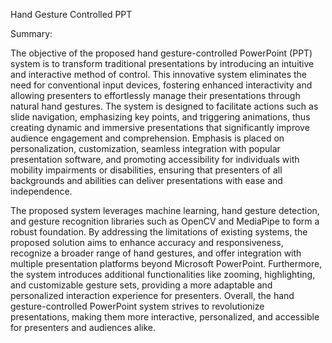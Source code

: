 Hand Gesture Controlled PPT

Summary:

The objective of the proposed hand gesture-controlled PowerPoint (PPT) system is to transform traditional presentations by introducing an intuitive and interactive method of control. This innovative system eliminates the need for conventional input devices, fostering enhanced interactivity and allowing presenters to effortlessly manage their presentations through natural hand gestures. The system is designed to facilitate actions such as slide navigation, emphasizing key points, and triggering animations, thus creating dynamic and immersive presentations that significantly improve audience engagement and comprehension. Emphasis is placed on personalization, customization, seamless integration with popular presentation software, and promoting accessibility for individuals with mobility impairments or disabilities, ensuring that presenters of all backgrounds and abilities can deliver presentations with ease and independence.

The proposed system leverages machine learning, hand gesture detection, and gesture recognition libraries such as OpenCV and MediaPipe to form a robust foundation. By addressing the limitations of existing systems, the proposed solution aims to enhance accuracy and responsiveness, recognize a broader range of hand gestures, and offer integration with multiple presentation platforms beyond Microsoft PowerPoint. Furthermore, the system introduces additional functionalities like zooming, highlighting, and customizable gesture sets, providing a more adaptable and personalized interaction experience for presenters. Overall, the hand gesture-controlled PowerPoint system strives to revolutionize presentations, making them more interactive, personalized, and accessible for presenters and audiences alike.

